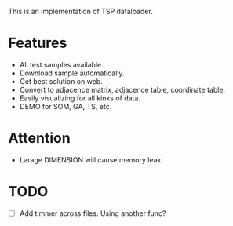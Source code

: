 ﻿This is an implementation of TSP dataloader. 

# Features
- All test samples available.
- Download sample automatically.
- Get best solution on web.
- Convert to adjacence matrix, adjacence table, coordinate table.
- Easily visualizing for all kinks of data.
- DEMO for SOM, GA, TS, etc.

# Attention
- Larage DIMENSION will cause memory leak.

# TODO
- [ ] Add timmer across files. Using another func?